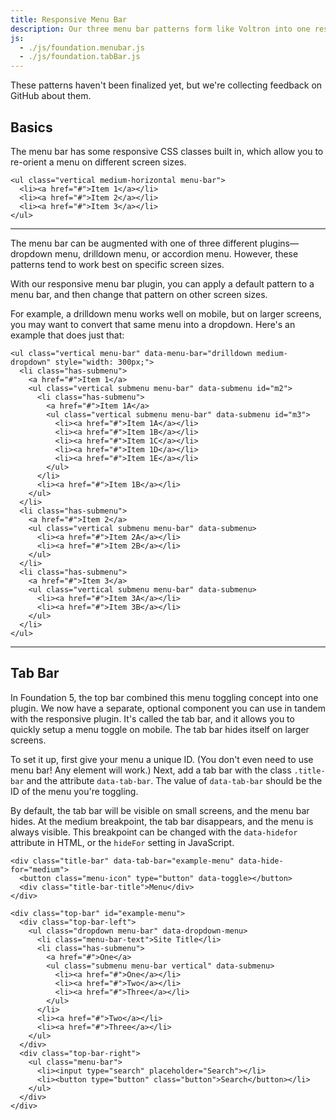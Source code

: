 ```yaml
---
title: Responsive Menu Bar
description: Our three menu bar patterns form like Voltron into one responsive menu bar plugin, which allows you to switch between patterns at different screen sizes.
js:
  - ./js/foundation.menubar.js
  - ./js/foundation.tabBar.js
---
```


<div class="callout alert">
  <p>These patterns haven't been finalized yet, but we're collecting feedback on GitHub about them.</p>
</div>

## Basics

The menu bar has some responsive CSS classes built in, which allow you to re-orient a menu on different screen sizes.

```html_example
<ul class="vertical medium-horizontal menu-bar">
  <li><a href="#">Item 1</a></li>
  <li><a href="#">Item 2</a></li>
  <li><a href="#">Item 3</a></li>
</ul>
```

---

The menu bar can be augmented with one of three different plugins&mdash;dropdown menu, drilldown menu, or accordion menu. However, these patterns tend to work best on specific screen sizes.

With our responsive menu bar plugin, you can apply a default pattern to a menu bar, and then change that pattern on other screen sizes.

For example, a drilldown menu works well on mobile, but on larger screens, you may want to convert that same menu into a dropdown. Here's an example that does just that:

```html_example
<ul class="vertical menu-bar" data-menu-bar="drilldown medium-dropdown" style="width: 300px;">
  <li class="has-submenu">
    <a href="#">Item 1</a>
    <ul class="vertical submenu menu-bar" data-submenu id="m2">
      <li class="has-submenu">
        <a href="#">Item 1A</a>
        <ul class="vertical submenu menu-bar" data-submenu id="m3">
          <li><a href="#">Item 1A</a></li>
          <li><a href="#">Item 1B</a></li>
          <li><a href="#">Item 1C</a></li>
          <li><a href="#">Item 1D</a></li>
          <li><a href="#">Item 1E</a></li>
        </ul>
      </li>
      <li><a href="#">Item 1B</a></li>
    </ul>
  </li>
  <li class="has-submenu">
    <a href="#">Item 2</a>
    <ul class="vertical submenu menu-bar" data-submenu>
      <li><a href="#">Item 2A</a></li>
      <li><a href="#">Item 2B</a></li>
    </ul>
  </li>
  <li class="has-submenu">
    <a href="#">Item 3</a>
    <ul class="vertical submenu menu-bar" data-submenu>
      <li><a href="#">Item 3A</a></li>
      <li><a href="#">Item 3B</a></li>
    </ul>
  </li>
</ul>
```

---

## Tab Bar

In Foundation 5, the top bar combined this menu toggling concept into one plugin. We now have a separate, optional component you can use in tandem with the responsive plugin. It's called the tab bar, and it allows you to quickly setup a menu toggle on mobile. The tab bar hides itself on larger screens.

To set it up, first give your menu a unique ID. (You don't even need to use menu bar! Any element will work.) Next, add a tab bar with the class `.title-bar` and the attribute `data-tab-bar`. The value of `data-tab-bar` should be the ID of the menu you're toggling.

By default, the tab bar will be visible on small screens, and the menu bar hides. At the medium breakpoint, the tab bar disappears, and the menu is always visible. This breakpoint can be changed with the `data-hidefor` attribute in HTML, or the `hideFor` setting in JavaScript.

```html_example
<div class="title-bar" data-tab-bar="example-menu" data-hide-for="medium">
  <button class="menu-icon" type="button" data-toggle></button>
  <div class="title-bar-title">Menu</div>
</div>

<div class="top-bar" id="example-menu">
  <div class="top-bar-left">
    <ul class="dropdown menu-bar" data-dropdown-menu>
      <li class="menu-bar-text">Site Title</li>
      <li class="has-submenu">
        <a href="#">One</a>
        <ul class="submenu menu-bar vertical" data-submenu>
          <li><a href="#">One</a></li>
          <li><a href="#">Two</a></li>
          <li><a href="#">Three</a></li>
        </ul>
      </li>
      <li><a href="#">Two</a></li>
      <li><a href="#">Three</a></li>
    </ul>
  </div>
  <div class="top-bar-right">
    <ul class="menu-bar">
      <li><input type="search" placeholder="Search"></li>
      <li><button type="button" class="button">Search</button></li>
    </ul>
  </div>
</div>
```
